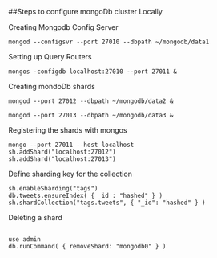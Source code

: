 ##Steps to configure mongoDb cluster Locally

Creating Mongodb Config Server
```
mongod --configsvr --port 27010 --dbpath ~/mongodb/data1
```

Setting up Query Routers
```
mongos -configdb localhost:27010 --port 27011 &
```

Creating mondoDb shards

```
mongod --port 27012 --dbpath ~/mongodb/data2 &

mongod --port 27013 --dbpath ~/mongodb/data3 &
```

Registering the shards with mongos

```
mongo --port 27011 --host localhost
sh.addShard("localhost:27012")
sh.addShard("localhost:27013")
```

Define sharding key for the collection

```
sh.enableSharding("tags")
db.tweets.ensureIndex( { _id : "hashed" } )
sh.shardCollection("tags.tweets", { "_id": "hashed" } )
```
Deleting a shard

```

use admin
db.runCommand( { removeShard: "mongodb0" } )
```
